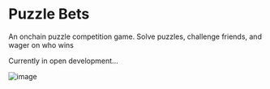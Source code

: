 # Puzzle Bets
An onchain puzzle competition game. Solve puzzles, challenge friends, and wager on who wins

Currently in open development...

![image](https://github.com/jaxernst/puzzle-bets/assets/51183683/9b620fe6-81f0-47fe-a6f2-b7a8c7a479a5)


